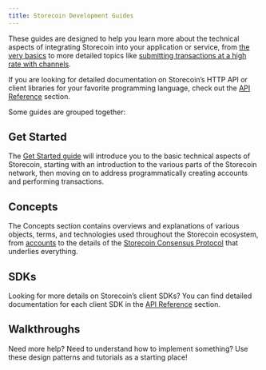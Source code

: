 ```yaml
---
title: Storecoin Development Guides
---
```


These guides are designed to help you learn more about the technical aspects of integrating Storecoin into your application or service, from [the very basics](./get-started) to more detailed topics like [submitting transactions at a high rate with channels](./channels.md).

If you are looking for detailed documentation on Storecoin’s HTTP API or client libraries for your favorite programming language, check out the [API Reference](../reference) section.

Some guides are grouped together:

## Get Started

The [Get Started guide](./get-started) will introduce you to the basic technical aspects of Storecoin, starting with an introduction to the various parts of the Storecoin network, then moving on to address programmatically creating accounts and performing transactions.

## Concepts

The Concepts section contains overviews and explanations of various objects, terms, and technologies used throughout the Storecoin ecosystem, from [accounts](./concepts/accounts.md) to the details of the [Storecoin Consensus Protocol](./concepts/scp.md) that underlies everything.

## SDKs

Looking for more details on Storecoin’s client SDKs? You can find detailed documentation for each client SDK in the [API Reference](../reference) section.

## Walkthroughs

Need more help? Need to understand how to implement something? Use these design patterns and tutorials as a starting place!
